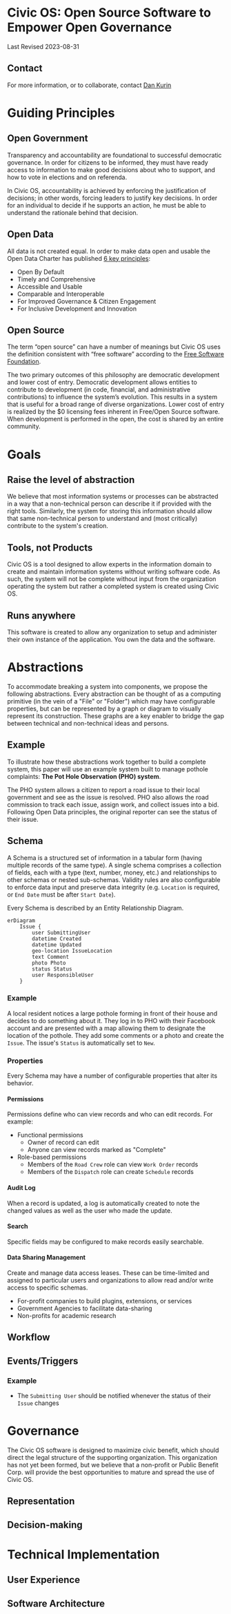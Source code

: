 # Civic OS: Open Source Software to Empower Open Governance
Last Revised 2023-08-31

## Contact
For more information, or to collaborate, contact [Dan Kurin](mailto:dkurin@swiftlet.technology)

# Guiding Principles
## Open Government
Transparency and accountability are foundational to successful democratic governance. In order for citizens to be informed, they must have ready access to information to make good decisions about who to support, and how to vote in elections and on referenda.

In Civic OS, accountability is achieved by enforcing the justification of decisions; in other words, forcing leaders to justify key decisions. In order for an individual to decide if he supports an action, he must be able to understand the rationale behind that decision.
## Open Data
All data is not created equal. In order to make data open and usable the Open Data Charter has published [6 key
principles](https://opendatacharter.net/principles/):
- Open By Default
- Timely and Comprehensive
- Accessible and Usable
- Comparable and Interoperable
- For Improved Governance & Citizen Engagement
- For Inclusive Development and Innovation
## Open Source
The term “open source” can have a number of meanings but Civic OS uses the definition consistent with “free software” according to the [Free Software Foundation](https://www.fsf.org/about/what-is-free-software).

The two primary outcomes of this philosophy are democratic development and lower cost of entry. Democratic development allows entities to contribute to development (in code, financial, and administrative contributions) to influence the system’s evolution. This results in a system that is useful for a broad range of diverse organizations. Lower cost of entry is realized by the $0 licensing fees inherent in Free/Open Source software. When development is performed in the open, the cost is shared by an entire community.

# Goals
## Raise the level of abstraction
We believe that most information systems or processes can be abstracted in a way that a non-technical person can describe it if provided with the right tools. Similarly, the system for storing this information should allow that same non-technical person to understand and (most critically) contribute to the system's creation.
## Tools, not Products
Civic OS is a tool designed to allow experts in the information domain to create and maintain information systems without writing software code. As such, the system will not be complete without input from the organization operating the system but rather a completed system is created using Civic OS.
## Runs anywhere
This software is created to allow any organization to setup and administer their own instance of the application. You own the data and the software.

# Abstractions
To accommodate breaking a system into components, we propose the following abstractions. Every abstraction can be thought of as a computing primitive (in the vein of a "File" or "Folder") which may have configurable properties, but can be represented by a graph or diagram to visually represent its construction. These graphs are a key enabler to bridge the gap between technical and non-technical ideas and persons.
## Example
To illustrate how these abstractions work together to build a complete system, this paper will use an example system built to manage pothole complaints: **The Pot Hole Observation (PHO) system**.

The PHO system allows a citizen to report a road issue to their local government and see as the issue is resolved. PHO also allows the road commission to track each issue, assign work, and collect issues into a bid. Following Open Data principles, the original reporter can see the status of their issue.
## Schema
A Schema is a structured set of information in a tabular form (having multiple records of the same type). A single schema comprises a collection of fields, each with a type (text, number, money, etc.) and relationships to other schemas or nested sub-schemas. Validity rules are also configurable to enforce data input and preserve data integrity (e.g. `Location` is required, or `End Date` must be after `Start Date`).

Every Schema is described by an Entity Relationship Diagram.
```mermaid
erDiagram
    Issue {
        user SubmittingUser
        datetime Created
        datetime Updated
        geo-location IssueLocation
        text Comment
        photo Photo
        status Status
        user ResponsibleUser
    }

```
### Example
A local resident notices a large pothole forming in front of their house and decides to do something about it. They log in to PHO with their Facebook account and are presented with a map allowing them to designate the location of the pothole. They add some comments or a photo and create the `Issue`. The issue's `Status` is automatically set to `New`.


### Properties
Every Schema may have a number of configurable properties that alter its behavior.
#### Permissions
Permissions define who can view records and who can edit records. For example:
- Functional permissions
  - Owner of record can edit
  - Anyone can view records marked as "Complete"
- Role-based permissions
  - Members of the `Road Crew` role can view `Work Order` records
  - Members of the `Dispatch` role can create `Schedule` records
#### Audit Log
When a record is updated, a log is automatically created to note the changed values as well as the user who made the update.
#### Search
Specific fields may be configured to make records easily searchable.
#### Data Sharing Management
Create and manage data access leases. These can be time-limited and assigned to particular users and organizations to allow read and/or write access to specific schemas.
- For-profit companies to build plugins, extensions, or services
- Government Agencies to facilitate data-sharing
- Non-profits for academic research 
## Workflow

## Events/Triggers
### Example
- The `Submitting User` should be notified whenever the status of their `Issue` changes

# Governance
The Civic OS software is designed to maximize civic benefit, which should direct the legal structure of the supporting organization. This organization has not yet been formed, but we believe that a non-profit or Public Benefit Corp. will provide the best opportunities to mature and spread the use of Civic OS.
## Representation
## Decision-making

# Technical Implementation
## User Experience
## Software Architecture